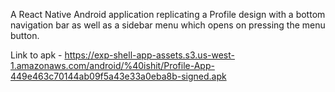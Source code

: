 A React Native Android application replicating a Profile design with a bottom navigation bar as well as a sidebar menu which opens on pressing the menu button.

Link to apk - https://exp-shell-app-assets.s3.us-west-1.amazonaws.com/android/%40ishit/Profile-App-449e463c70144ab09f5a43e33a0eba8b-signed.apk
